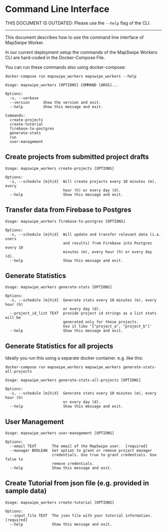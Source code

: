 # Command Line Interface

THIS DOCUMENT IS OUTDATED: Please use the `--help` flag of the CLI.

---

This document describes how to use the command line interface of MapSwipe Worker.

In our current deployment setup the commands of the MapSwipe Workers CLI are hard-coded in the Docker-Compose File.

You can run these commands also using docker-compose:

```
docker-compose run mapswipe_workers mapswipe_workers --help
```


```
Usage: mapswipe_workers [OPTIONS] COMMAND [ARGS]...

Options:
  -v, --verbose
  --version      Show the version and exit.
  --help         Show this message and exit.

Commands:
  create-projects
  create-tutorial
  firebase-to-postgres
  generate-stats
  run
  user-management
```


## Create projects from submitted project drafts

```
Usage: mapswipe_workers create-projects [OPTIONS]

Options:
  -s, --schedule [m|h|d]  Will create projects every 10 minutes (m), every
                          hour (h) or every day (d).
  --help                  Show this message and exit.
```


## Transfer data from Firebase to Postgres

```
Usage: mapswipe_workers firebase-to-postgres [OPTIONS]

Options:
  -s, --schedule [m|h|d]  Will update and transfer relevant data (i.a. users
                          and results) from Firebase into Postgres every 10
                          minutes (m), every hour (h) or every day (d).
  --help                  Show this message and exit.
```


## Generate Statistics

```
Usage: mapswipe_workers generate-stats [OPTIONS]

Options:
  -s, --schedule [m|h|d]  Generate stats every 10 minutes (m), every hour (h)
                          or every day (d).
  --project_id_list TEXT  provide project id strings as a list stats will be
                          generated only for these projects.
                          Use it like '["project_a", "project_b"]'
  --help                  Show this message and exit.
```

## Generate Statistics for all projects

Ideally you run this using a separate docker container. e.g. like this:

```
docker-compose run mapswipe_workers mapswipe_workers generate-stats-all-projects
```

```
Usage: mapswipe_workers generate-stats-all-projects [OPTIONS]

Options:
  -s, --schedule [m|h|d]  Generate stats every 10 minutes (m), every hour (h)
                          or every day (d).
  --help                  Show this message and exit.
```

## User Management

```
Usage: mapswipe_workers user-management [OPTIONS]

Options:
  --email TEXT       The email of the MapSwipe user.  [required]
  --manager BOOLEAN  Set option to grant or remove project manager
                     credentials. Use true to grant credentials. Use false to
                     remove credentials.
  --help             Show this message and exit.
```


## Create Tutorial from json file (e.g. provided in sample data)

```
Usage: mapswipe_workers create-tutorial [OPTIONS]

Options:
  --input_file TEXT  The json file with your tutorial information.  [required]
  --help             Show this message and exit.

```

